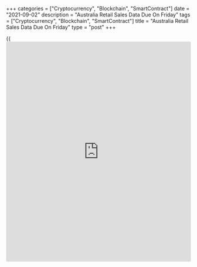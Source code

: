 +++
categories = ["Cryptocurrency", "Blockchain", "SmartContract"]
date = "2021-09-02"
description = "Australia Retail Sales Data Due On Friday"
tags = ["Cryptocurrency", "Blockchain", "SmartContract"]
title = "Australia Retail Sales Data Due On Friday"
type = "post"
+++

{{<iframe id="large-banner" src="https://www.bounty.group/#slide=20.0" width="100%" height="600" scrolling="no" style="border: 0px solid rgb(216, 221, 230); border-radius: 3px;">}}

Australia will on Friday release July numbers for retail sales,
highlighting a modest day for Asia-Pacific economic activity. Sales are
expected to sink 2.7 percent on month after falling 1.8 percent in June.

Australia also will see August results for the services and composite
indexes from Markit Economics, as well as for the Performance of
Construction Index from the Australian Industry Group. In July, the
services index score was 44.2, the composite was at 45.2 and the
construction index was at 48.7.

Japan will see August results for its services and composite PMIs from
Jibun Bank; in July, their scores were 47.4 and 48.8, respectively.

Singapore will release July figures for retail sales; in June, sales
climbed 1.8 percent on month and 25.8 percent on year.

China will see August results for the services and composite PMIs from
Caixin; in July, their scores were 54.9 and 53.1, respectively.

For comments and feedback [contact](https://www.playgroundfx.com/contact/): editorial@rtt[news](https://www.letsplayfx.com/blog/forex-news-website/).com

[Economic News][1]

 **What parts of the world are seeing the best (and worst) economic
performances lately? Click[here][2] to check out our [Econ Scorecard][2]
and find out! See up-to-the-moment [ranking](https://www.playgroundfx.com/blog/crypto-exchange-ranking/)s for the best and worst
performers in [GDP][2], [unemployment rate][3], [inflation][4] and much
more.**

   1. www.rtt[news](https://www.letsplayfx.com/blog/forex-news-website/).com/Content/EconomicNews.aspx
   2. www.rtt[news](https://www.letsplayfx.com/blog/forex-news-website/).com/economic-scorecard/world-rank/GDP/highest-performance.aspx
   3. www.rtt[news](https://www.letsplayfx.com/blog/forex-news-website/).com/economic-scorecard/world-rank/unemployment-rate/lowest-performance.aspx
   4. www.rtt[news](https://www.letsplayfx.com/blog/forex-news-website/).com/economic-scorecard/world-rank/CPI/highest-performance.aspx